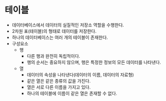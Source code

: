 # 테이블
- 데이터베이스에서 데이터의 실질적인 저장소 역할을 수행한다.
- 2차원 표(테이블)의 형태로 데이터를 저장한다.
- 하나의 데이터베이스는 여러 개의 테이블이 존재한다.
- 구성요소
  + 행
    * 다른 행과 완전히 독립적이다.
    * 행의 순서는 중요하지 않으며, 행은 특정한 정보의 모든 데이터를 나타낸다.
  + 열
    * 데이터의 속성을 나타낸다(데이터의 이름, 데이터의 자료형)
    * 같은 열은 같은 종류의 값을 가진다.
    * 열은 서로 다른 이름을 가지고 있다.
    * 하나의 테이블에 이름이 같은 열은 존재할 수 없다.
	
